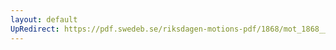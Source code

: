 ```yaml
---
layout: default
UpRedirect: https://pdf.swedeb.se/riksdagen-motions-pdf/1868/mot_1868__fk__00032/mot_1868__fk__00032_001.pdf
---
```

